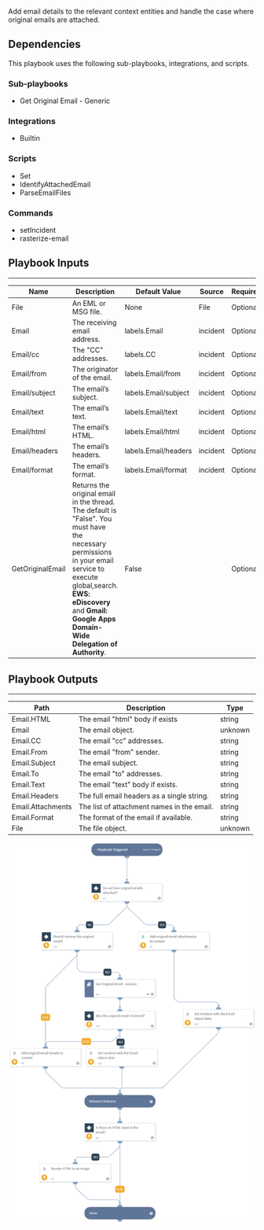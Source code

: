 Add email details to the relevant context entities and handle the case where original emails are attached.

## Dependencies
This playbook uses the following sub-playbooks, integrations, and scripts.

### Sub-playbooks
* Get Original Email - Generic

### Integrations
* Builtin

### Scripts
* Set
* IdentifyAttachedEmail
* ParseEmailFiles

### Commands
* setIncident
* rasterize-email

## Playbook Inputs
---

| **Name** | **Description** | **Default Value** | **Source** | **Required** |
| --- | --- | --- | --- | --- |
| File | An EML or MSG file. | None | File | Optional |
| Email | The receiving email address. | labels.Email | incident | Optional |
| Email/cc | The "CC" addresses. | labels.CC | incident | Optional |
| Email/from | The originator of the email. | labels.Email/from | incident | Optional |
| Email/subject | The email’s subject. | labels.Email/subject | incident | Optional |
| Email/text | The email’s text. | labels.Email/text | incident | Optional |
| Email/html | The email’s HTML. | labels.Email/html | incident | Optional |
| Email/headers | The email’s headers. | labels.Email/headers | incident | Optional |
| Email/format | The email’s format. | labels.Email/format | incident | Optional |
| GetOriginalEmail | Returns the original email in the thread. The default is "False". You must have the necessary permissions in your email service to execute global,search. **EWS: eDiscovery** and **Gmail: Google Apps Domain-Wide Delegation of Authority**. | False |  | Optional |

## Playbook Outputs
---

| **Path** | **Description** | **Type** |
| --- | --- | --- |
| Email.HTML | The email "html" body if exists | string |
| Email | The email object. | unknown |
| Email.CC | The email "cc" addresses. | string |
| Email.From | The email "from" sender. | string |
| Email.Subject | The email subject. | string |
| Email.To | The email "to" addresses. | string |
| Email.Text | The email "text" body if exists. | string |
| Email.Headers | The full email headers as a single string. | string |
| Email.Attachments | The list of attachment names in the email. | string |
| Email.Format | The format of the email if available. | string |
| File | The file object. | unknown |

![Process_Email_Generic](https://github.com/ElazarK/content-docs/blob/master/images/playbooks/Process_Email_Generic.png)
